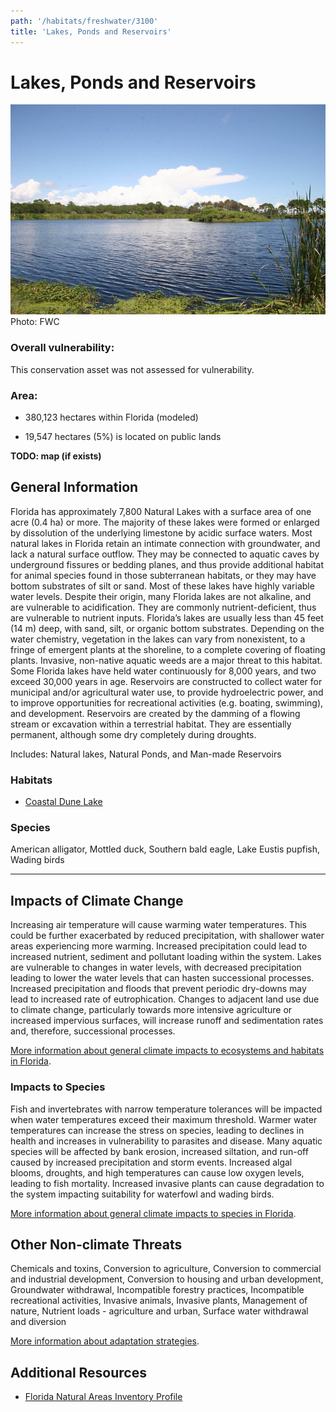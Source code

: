 ```yaml
---
path: '/habitats/freshwater/3100'
title: 'Lakes, Ponds and Reservoirs'
---
```


# Lakes, Ponds and Reservoirs

<div id="TopSection">

<div class="header-photo"><img src="3100.jpg" alt="Photo for Lakes, Ponds and Reservoirs"/>
<figcaption>Photo: FWC</figcaption></div>

<div>

### Overall vulnerability:

This conservation asset was not assessed for vulnerability.

### Area:

-   380,123 hectares within Florida (modeled)

-   19,547 hectares (5%) is located on public lands



</div>
</div>

**TODO: map (if exists)**

## General Information

Florida has approximately 7,800 Natural Lakes with a surface area of one acre (0.4 ha) or more. The majority of these lakes were formed or enlarged by dissolution of the underlying limestone by acidic surface waters. Most natural lakes in Florida retain an intimate connection with groundwater, and lack a natural surface outflow. They may be connected to aquatic caves by underground fissures or bedding planes, and thus provide additional habitat for animal species found in those subterranean habitats, or they may have bottom substrates of silt or sand. Most of these lakes have highly variable water levels. Despite their origin, many Florida lakes are not alkaline, and are vulnerable to acidification. They are commonly nutrient-deficient, thus are vulnerable to nutrient inputs.  Florida’s lakes are usually less than 45 feet (14 m) deep, with sand, silt, or organic bottom substrates. Depending on the water chemistry, vegetation in the lakes can vary from nonexistent, to a fringe of emergent plants at the shoreline, to a complete covering of floating plants.  Invasive, non-native aquatic weeds are a major threat to this habitat. Some Florida lakes have held water continuously for 8,000 years, and two exceed 30,000 years in age.  Reservoirs are constructed to collect water for municipal and/or agricultural water use, to provide hydroelectric power, and to improve opportunities for recreational activities (e.g. boating, swimming), and development. Reservoirs are created by the damming of a flowing stream or excavation within a terrestrial habitat. They are essentially permanent, although some dry completely during droughts.

Includes: Natural lakes, Natural Ponds, and Man-made Reservoirs

### Habitats

- [Coastal Dune Lake](/habitats/freshwater/3112)



### Species

American alligator, Mottled duck, Southern bald eagle, Lake Eustis pupfish,  Wading birds

<hr />

## Impacts of Climate Change

Increasing air temperature will cause warming water temperatures.  This could be further exacerbated by reduced precipitation, with shallower water areas experiencing more warming.  Increased precipitation could lead to increased nutrient, sediment and pollutant loading within the system. Lakes are vulnerable to changes in water levels, with decreased precipitation leading to lower the water levels that can hasten successional processes.  Increased precipitation and floods that prevent periodic dry-downs may lead to increased rate of eutrophication. Changes to adjacent land use due to climate change, particularly towards more intensive agriculture or increased impervious surfaces, will increase runoff and sedimentation rates and, therefore, successional processes.



[More information about general climate impacts to ecosystems and habitats in Florida](/impacts/habitats).

### Impacts to Species

Fish and invertebrates with narrow temperature tolerances will be impacted when water temperatures exceed their maximum threshold.  Warmer water temperatures can increase the stress on species, leading to declines in health and increases in vulnerability to parasites and disease. Many aquatic species will be affected by bank erosion, increased siltation, and run-off caused by increased precipitation and storm events.  Increased algal blooms, droughts, and high temperatures can cause low oxygen levels, leading to fish mortality.  Increased invasive plants can cause degradation to the system impacting suitability for waterfowl and wading birds.

[More information about general climate impacts to species in Florida](/impacts/species).

## Other Non-climate Threats

Chemicals and toxins, Conversion to agriculture, Conversion to commercial and industrial development, Conversion to housing and urban development, Groundwater withdrawal, Incompatible forestry practices, Incompatible recreational activities, Invasive animals, Invasive plants, Management of nature, Nutrient loads - agriculture and urban, Surface water withdrawal and diversion

[More information about adaptation strategies](/strategies).

## Additional Resources

 - [Florida Natural Areas Inventory Profile](http://www.fnai.org/PDF/NC/Lacustrine.pdf)
